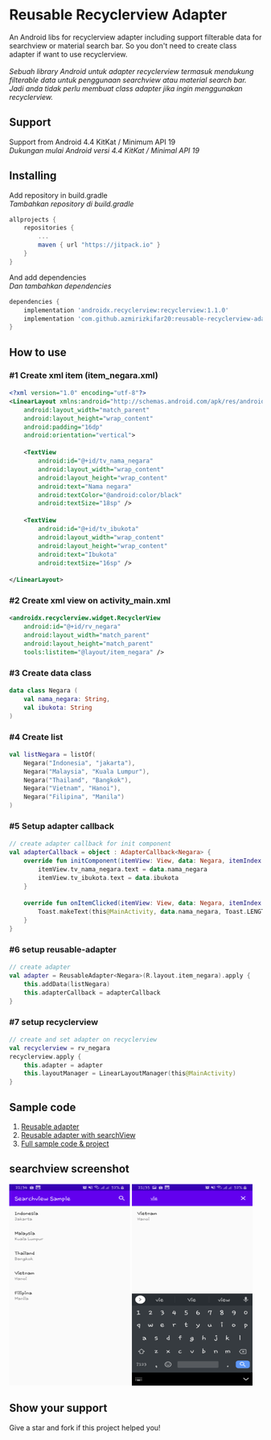 # Reusable Recyclerview Adapter

An Android libs for recyclerview adapter including support filterable data for searchview or material search bar. So you don't need to create class adapter if want to use recyclerview.
<br><br>*Sebuah library Android untuk adapter recyclerview termasuk mendukung filterable data untuk penggunaan searchview atau material search bar. Jadi anda tidak perlu membuat class adapter jika ingin menggunakan recyclerview.*

## Support 
Support from Android 4.4 KitKat / Minimum API 19
<br>*Dukungan mulai Android versi 4.4 KitKat / Minimal API 19*

## Installing 
Add repository in build.gradle
<br>*Tambahkan repository di build.gradle*
```gradle
allprojects {
    repositories {
        ...
        maven { url "https://jitpack.io" }
    }
}
```
And add dependencies
<br>*Dan tambahkan dependencies*
```gradle
dependencies {
    implementation 'androidx.recyclerview:recyclerview:1.1.0'
    implementation 'com.github.azmirizkifar20:reusable-recyclerview-adapter:1.0.0'
}
```

## How to use
### #1 Create xml item (item_negara.xml)
```item_negara.xml
<?xml version="1.0" encoding="utf-8"?>
<LinearLayout xmlns:android="http://schemas.android.com/apk/res/android"
    android:layout_width="match_parent"
    android:layout_height="wrap_content"
    android:padding="16dp"
    android:orientation="vertical">

    <TextView
        android:id="@+id/tv_nama_negara"
        android:layout_width="wrap_content"
        android:layout_height="wrap_content"
        android:text="Nama negara"
        android:textColor="@android:color/black"
        android:textSize="18sp" />

    <TextView
        android:id="@+id/tv_ibukota"
        android:layout_width="wrap_content"
        android:layout_height="wrap_content"
        android:text="Ibukota"
        android:textSize="16sp" />

</LinearLayout>
```

### #2 Create xml view on activity_main.xml
```activity_main.xml
<androidx.recyclerview.widget.RecyclerView
    android:id="@+id/rv_negara"
    android:layout_width="match_parent"
    android:layout_height="match_parent"
    tools:listitem="@layout/item_negara" />
```

### #3 Create data class
```Negara.kt
data class Negara (
    val nama_negara: String,
    val ibukota: String
)
```

### #4 Create list
```MainActivity.kt
val listNegara = listOf(
    Negara("Indonesia", "jakarta"),
    Negara("Malaysia", "Kuala Lumpur"),
    Negara("Thailand", "Bangkok"),
    Negara("Vietnam", "Hanoi"),
    Negara("Filipina", "Manila")
)
```

### #5 Setup adapter callback
```MainActivity.kt
// create adapter callback for init component
val adapterCallback = object : AdapterCallback<Negara> {
    override fun initComponent(itemView: View, data: Negara, itemIndex: Int) {
        itemView.tv_nama_negara.text = data.nama_negara
        itemView.tv_ibukota.text = data.ibukota
    }

    override fun onItemClicked(itemView: View, data: Negara, itemIndex: Int) {
        Toast.makeText(this@MainActivity, data.nama_negara, Toast.LENGTH_SHORT).show()
    }
}
```

### #6 setup reusable-adapter
```MainActivity.kt
// create adapter
val adapter = ReusableAdapter<Negara>(R.layout.item_negara).apply {
    this.addData(listNegara)
    this.adapterCallback = adapterCallback
}
```

### #7 setup recyclerview 
```MainActivity.kt
// create and set adapter on recyclerview
val recyclerview = rv_negara
recyclerview.apply {
    this.adapter = adapter
    this.layoutManager = LinearLayoutManager(this@MainActivity)
}
```

## Sample code
1. [Reusable adapter](https://github.com/azmirizkifar20/reusable-recyclerview-adapter/blob/master/app/src/main/java/org/marproject/reusablerecyclerviewadapter/sample/noadapter/MainActivity.kt) <br>
2. [Reusable adapter with searchView](https://github.com/azmirizkifar20/reusable-recyclerview-adapter/blob/master/app/src/main/java/org/marproject/reusablerecyclerviewadapter/sample/searchview/MainActivity.kt) <br>
3. [Full sample code & project](https://github.com/azmirizkifar20/reusable-adapter-sample)

## searchview screenshot
<span align="center"><img width="240px" height="400px" src="assets/image/searchview.png"></span>
<span align="center"><img width="240px" height="400px" src="assets/image/searchview2.png"></span>

## Show your support
Give a star and fork if this project helped you!